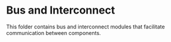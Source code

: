 # Bus and Interconnect

This folder contains bus and interconnect modules that facilitate communication between components.

